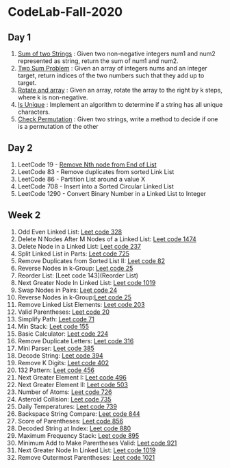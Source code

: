 # CodeLab-Fall-2020

## Day 1

1. [Sum of two Strings](https://github.com/HappyCoder29/CodeLab-Fall-2020/blob/master/SumTwoStrings/src/edu/northeastern/ashish/Main.java) : Given two non-negative integers num1 and num2 represented as string, return the sum of num1 and num2.
2. [Two Sum Problem](https://github.com/HappyCoder29/CodeLab-Fall-2020/blob/master/TwoSum/src/edu/northeastern/ashish/Main.java) : Given an array of integers nums and an integer target, return indices of the two numbers such that they add up to target.
3. [Rotate and array](https://github.com/HappyCoder29/CodeLab-Fall-2020/blob/master/RotateArray/src/edu/northeastern/ashish/Main.java) : Given an array, rotate the array to the right by k steps, where k is non-negative.
4. [Is Unique](https://github.com/HappyCoder29/CodeLab-Fall-2020/blob/master/AllUnique/src/edu/northeastern/ashish/Main.java) : Implement an algorithm to determine if a string has all unique characters.
5. [Check Permutation](https://github.com/HappyCoder29/CodeLab-Fall-2020/blob/master/IsPermutation/src/edu/northeastern/ashish/Main.java) : Given two strings, write a method to decide if one is a permutation of the
other

## Day 2


1. LeetCode 19 -  [Remove Nth node from End of List](https://github.com/HappyCoder29/CodeLab-Fall-2020/tree/master/NthFromEndLinkList/src/edu/northeastern/ashish)
2. LeetCode 83 -  Remove duplicates from sorted Link List
3. LeetCode 86 -  Partition List around a value X 
4. LeetCode 708 - Insert into a Sorted Circular Linked List
5. LeetCode 1290 - Convert Binary Number in a Linked List to Integer 



## Week 2
1. Odd Even Linked List: [Leet code 328](https://leetcode.com/problems/odd-even-linked-list)
2. Delete N Nodes After M Nodes of a Linked List: [Leet code 1474](https://leetcode.com/problems/delete-n-nodes-after-m-nodes-of-a-linked-list)
3. Delete Node in a Linked List: [Leet code 237](https://leetcode.com/problems/delete-node-in-a-linked-list)
4. Split Linked List in Parts: [Leet code 725](https://leetcode.com/problems/split-linked-list-in-parts)
5. Remove Duplicates from Sorted List II: [Leet code 82](https://leetcode.com/problems/remove-duplicates-from-sorted-list-ii)
6. Reverse Nodes in k-Group: [Leet code 25](https://leetcode.com/problems/reverse-nodes-in-k-group)
7. Reorder List: [Leet code 143](Reorder List)
8. Next Greater Node In Linked List: [Leet code 1019](https://leetcode.com/problems/next-greater-node-in-linked-list)
9. Swap Nodes in Pairs: [Leet code 24](https://leetcode.com/problems/swap-nodes-in-pairs)
10. Reverse Nodes in k-Group:[Leet code 25](https://leetcode.com/problems/reverse-nodes-in-k-group)
11. Remove Linked List Elements: [Leet code 203](https://leetcode.com/problems/remove-linked-list-elements)
12. Valid Parentheses: [Leet code 20](https://leetcode.com/problems/valid-parentheses)
13. Simplify Path: [Leet code 71](https://leetcode.com/problems/simplify-path)
14. Min Stack: [Leet code 155](https://leetcode.com/problems/min-stack)
15. Basic Calculator: [Leet code 224](https://leetcode.com/problems/basic-calculator)
16. Remove Duplicate Letters: [Leet code 316](https://leetcode.com/problems/remove-duplicate-letters)
17. Mini Parser: [Leet code 385](https://leetcode.com/problems/mini-parser)
18. Decode String: [Leet code 394](https://leetcode.com/problems/decode-string)
19. Remove K Digits: [Leet code 402](https://leetcode.com/problems/remove-k-digits)
20. 132 Pattern: [Leet code 456](https://leetcode.com/problems/132-pattern)
21. Next Greater Element I: [Leet code 496](https://leetcode.com/problems/next-greater-element-i)
22. Next Greater Element II: [Leet code 503](https://leetcode.com/problems/next-greater-element-ii)
23. Number of Atoms: [Leet code 726](https://leetcode.com/problems/number-of-atoms)
24. Asteroid Collision: [Leet code 735](https://leetcode.com/problems/asteroid-collision)
25. Daily Temperatures: [Leet code 739](https://leetcode.com/problems/daily-temperatures)
26. Backspace String Compare: [Leet code 844](https://leetcode.com/problems/backspace-string-compare)
27. Score of Parentheses: [Leet code 856](https://leetcode.com/problems/score-of-parentheses)
28. Decoded String at Index: [Leet code 880](https://leetcode.com/problems/decoded-string-at-index)
29. Maximum Frequency Stack: [Leet code 895](https://leetcode.com/problems/maximum-frequency-stack)
30. Minimum Add to Make Parentheses Valid: [Leet code 921](https://leetcode.com/problems/minimum-add-to-make-parentheses-valid)
31. Next Greater Node In Linked List: [Leet code 1019](https://leetcode.com/problems/next-greater-node-in-linked-list)
32. Remove Outermost Parentheses: [Leet code 1021](https://leetcode.com/problems/remove-outermost-parentheses)
